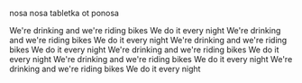 nosa nosa tabletka ot ponosa

We're drinking and we're riding bikes We do it every night
We're drinking and we're riding bikes We do it every night
We're drinking and we're riding bikes We do it every night
We're drinking and we're riding bikes We do it every night
We're drinking and we're riding bikes We do it every night
We're drinking and we're riding bikes We do it every night
